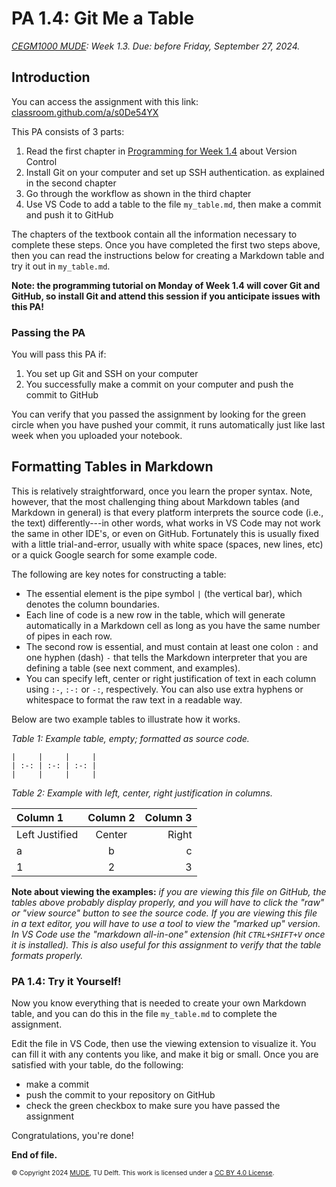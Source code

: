 # PA 1.4: Git Me a Table

*[CEGM1000 MUDE](http://mude.citg.tudelft.nl/): Week 1.3. Due: before Friday, September 27, 2024.*

## Introduction

You can access the assignment with this link: [classroom.github.com/a/s0De54YX](https://classroom.github.com/a/s0De54YX)

This PA consists of 3 parts:

1. Read the first chapter in [Programming for Week 1.4](https://mude.citg.tudelft.nl/2024/book/programming/week_1_4.html) about Version Control
2. Install Git on your computer and set up SSH authentication. as explained in the second chapter
3. Go through the workflow as shown in the third chapter
4. Use VS Code to add a table to the file `my_table.md`, then make a commit and push it to GitHub

The chapters of the textbook contain all the information necessary to complete these steps. Once you have completed the first two steps above, then you can read the instructions below for creating a Markdown table and try it out in `my_table.md`.

**Note: the programming tutorial on Monday of Week 1.4 will cover Git and GitHub, so install Git and attend this session if you anticipate issues with this PA!**

### Passing the PA

You will pass this PA if:
1. You set up Git and SSH on your computer
2. You successfully make a commit on your computer and push the commit to GitHub

You can verify that you passed the assignment by looking for the green circle when you have pushed your commit, it runs automatically just like last week when you uploaded your notebook.

## Formatting Tables in Markdown

This is relatively straightforward, once you learn the proper syntax. Note, however, that the most challenging thing about Markdown tables (and Markdown in general) is that every platform interprets the source code (i.e., the text) differently---in other words, what works in VS Code may not work the same in other IDE's, or even on GitHub. Fortunately this is usually fixed with a little trial-and-error, usually with white space (spaces, new lines, etc) or a quick Google search for some example code.

The following are key notes for constructing a table:
- The essential element is the pipe symbol `|` (the vertical bar), which denotes the column boundaries.
- Each line of code is a new row in the table, which will generate automatically in a Markdown cell as long as you have the same number of pipes in each row.
- The second row is essential, and must contain at least one colon `:` and one hyphen (dash) `-` that tells the Markdown interpreter that you are defining a table (see next comment, and examples).
- You can specify left, center or right justification of text in each column using `:-`, `:-:` or `-:`, respectively. You can also use extra hyphens or whitespace to format the raw text in a readable way.

Below are two example tables to illustrate how it works.

_Table 1: Example table, empty; formatted as source code._

```
|     |     |     |
| :-: | :-: | :-: |
|     |     |     |
```

_Table 2: Example with left, center, right justification in columns._

| Column 1 | Column 2 | Column 3 |
| :- | :-: | -: |
| Left Justified | Center | Right |
| a | b | c |
| 1 | 2 | 3 |

**Note about viewing the examples:** _if you are viewing this file on GitHub, the tables above probably display properly, and you will have to click the "raw" or "view source" button to see the source code. If you are viewing this file in a text editor, you will have to use a tool to view the "marked up" version. In VS Code use the "markdown all-in-one" extension (hit `CTRL+SHIFT+V` once it is installed). This is also useful for this assignment to verify that the table formats properly._

### PA 1.4: Try it Yourself!

Now you know everything that is needed to create your own Markdown table, and you can do this in the file `my_table.md` to complete the assignment.

Edit the file in VS Code, then use the viewing extension to visualize it. You can fill it with any contents you like, and make it big or small. Once you are satisfied with your table, do the following:
- make a commit
- push the commit to your repository on GitHub
- check the green checkbox to make sure you have passed the assignment

Congratulations, you're done!

**End of file.**

<span style="font-size: 75%">
&copy; Copyright 2024 <a rel="MUDE" href="http://mude.citg.tudelft.nl/">MUDE</a>, TU Delft. This work is licensed under a <a rel="license" href="http://creativecommons.org/licenses/by/4.0/">CC BY 4.0 License</a>.